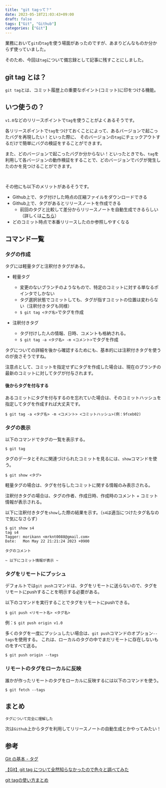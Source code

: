 ```yaml
---
title: "git tagって？"
date: 2023-05-18T21:03:43+09:00
draft: false
tags: ["Git", "Github"]
categories: ["Git"]
---
```


業務において`git`の`tag`を使う場面があったのですが、あまりどんなものか分からず使っていました。

そのため、今回は`tag`について備忘録として記事に残すことにしました。

## git tag とは？

`git tag`とは、コミット履歴上の重要なポイント(コミット)に印をつける機能。

## いつ使うの？

`v1.0`などのリリースポイントで`tag`を使うことがよくあるそうです。

各リリースポイントで`tag`をつけておくことによって、あるバージョンで起こったバグを再現したい！といった際に、
そのバージョンの`tag`にチェックアウトするだけで簡単にバグの検証をすることができます。

また、どのバージョンで起こったバグか分からない！といったときでも、`tag`を利用して各バージョンの動作検証をすることで、どのバージョンでバグが発生したのかを見つけることができます。

&nbsp;

その他にも以下のメリットがあるそうです。
- Github上で、タグ付けした時点の圧縮ファイルをダウンロードできる
- Github上で、タグがあるとリリースノートを作成できる
  - 前回のタグと比較して差分からリリースノートを自動生成できるらしい（詳しくは[こちら](https://docs.github.com/ja/repositories/releasing-projects-on-github/automatically-generated-release-notes)）
- どのコミット時点で本番リリースしたのか参照しやすくなる

## コマンド一覧

### タグの作成

タグには軽量タグと注釈付きタグがある。

- 軽量タグ
  - 変更のないブランチのようなもので、特定のコミットに対する単なるポインタでしかない
  - タグ選択状態でコミットしても、タグが指すコミットの位置は変わらない（注釈付きタグも同様）
  - `$ git tag <タグ名>`でタグを作成

- 注釈付きタグ
  - タグ付けした人の情報、日時、コメントも格納される。
  - `$ git tag -a <タグ名> -m <コメント>`でタグを作成


タグについての詳細を後から確認するためにも、基本的には注釈付きタグを使うのが良さそうですね。

注意点として、コミットを指定せずにタグを作成した場合は、現在のブランチの最新のコミットに対してタグが付与されます。

#### 後からタグを付与する

あるコミットにタグを付与するのを忘れていた場合は、そのコミットハッシュを指定してタグを作成すれば大丈夫です。

`$ git tag -a <タグ名> -m <コメント> <コミットハッシュ>(例：9fceb02)`

### タグの表示

以下のコマンドでタグの一覧を表示する。

`$ git tag`

タグのデータとそれに関連づけられたコミットを見るには、`show`コマンドを使う。

`$ git show <タグ>`

軽量タグの場合は、タグを付与したコミットに関する情報のみ表示される。

注釈付きタグの場合は、タグの作者、作成日時、作成時のコメント + コミット情報が表示される。

以下に注釈付きタグを`show`した際の結果を示す。（`s4`は適当につけたタグ名なので気になさらず）

```
$ git show s4
tag s4
Tagger: morikann <mrknt0088@gmail.com>
Date:   Mon May 22 21:21:24 2023 +0900

タグのコメント

~ 以下にコミット情報が表示 ~ 
```

### タグをリモートにプッシュ

デフォルトでは`git push`コマンドは、タグをリモートに送らないので、タグをリモートにpushすることを明示する必要がある。

以下のコマンドを実行することでタグをリモートにpushできる。

`$ git push <リモート名> <タグ名>`

例：`$ git push origin v1.0`

多くのタグを一度にプッシュしたい場合は、`git push`コマンドのオプション`--tags`を使用する。
これは、ローカルのタグの中でまだリモートに存在しないものをすべて送る。

`$ git push origin --tags`

### リモートのタグをローカルに反映

誰かが作ったリモートのタグをローカルに反映するには以下のコマンドを使う。

`$ git fetch --tags`

## まとめ

`タグについて完全に理解した`

次は`Github`上からタグを利用してリリースノートの自動生成とかやってみたい！

## 参考
[Git の基本 - タグ](https://git-scm.com/book/ja/v2/Git-%E3%81%AE%E5%9F%BA%E6%9C%AC-%E3%82%BF%E3%82%B0)

[【Git】git tag について全然知らなかったので色々と調べてみた](https://tec.tecotec.co.jp/entry/2022/12/14/000000)

[git tagの使い方まとめ](https://qiita.com/growsic/items/ed67e03fda5ab7ef9d08)